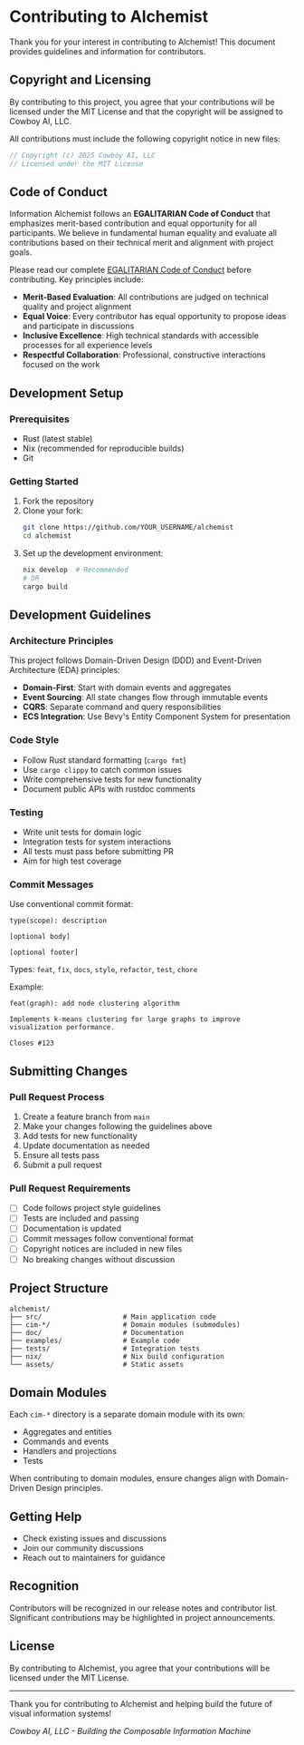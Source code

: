 # Contributing to Alchemist

Thank you for your interest in contributing to Alchemist! This document provides guidelines and information for contributors.

## Copyright and Licensing

By contributing to this project, you agree that your contributions will be licensed under the MIT License and that the copyright will be assigned to Cowboy AI, LLC.

All contributions must include the following copyright notice in new files:

```rust
// Copyright (c) 2025 Cowboy AI, LLC
// Licensed under the MIT License
```

## Code of Conduct

Information Alchemist follows an **EGALITARIAN Code of Conduct** that emphasizes merit-based contribution and equal opportunity for all participants. We believe in fundamental human equality and evaluate all contributions based on their technical merit and alignment with project goals.

Please read our complete [EGALITARIAN Code of Conduct](.github/CODE_OF_CONDUCT.md) before contributing. Key principles include:

- **Merit-Based Evaluation**: All contributions are judged on technical quality and project alignment
- **Equal Voice**: Every contributor has equal opportunity to propose ideas and participate in discussions  
- **Inclusive Excellence**: High technical standards with accessible processes for all experience levels
- **Respectful Collaboration**: Professional, constructive interactions focused on the work

## Development Setup

### Prerequisites

- Rust (latest stable)
- Nix (recommended for reproducible builds)
- Git

### Getting Started

1. Fork the repository
2. Clone your fork:
   ```bash
   git clone https://github.com/YOUR_USERNAME/alchemist
   cd alchemist
   ```
3. Set up the development environment:
   ```bash
   nix develop  # Recommended
   # OR
   cargo build
   ```

## Development Guidelines

### Architecture Principles

This project follows Domain-Driven Design (DDD) and Event-Driven Architecture (EDA) principles:

- **Domain-First**: Start with domain events and aggregates
- **Event Sourcing**: All state changes flow through immutable events
- **CQRS**: Separate command and query responsibilities
- **ECS Integration**: Use Bevy's Entity Component System for presentation

### Code Style

- Follow Rust standard formatting (`cargo fmt`)
- Use `cargo clippy` to catch common issues
- Write comprehensive tests for new functionality
- Document public APIs with rustdoc comments

### Testing

- Write unit tests for domain logic
- Integration tests for system interactions
- All tests must pass before submitting PR
- Aim for high test coverage

### Commit Messages

Use conventional commit format:
```
type(scope): description

[optional body]

[optional footer]
```

Types: `feat`, `fix`, `docs`, `style`, `refactor`, `test`, `chore`

Example:
```
feat(graph): add node clustering algorithm

Implements k-means clustering for large graphs to improve
visualization performance.

Closes #123
```

## Submitting Changes

### Pull Request Process

1. Create a feature branch from `main`
2. Make your changes following the guidelines above
3. Add tests for new functionality
4. Update documentation as needed
5. Ensure all tests pass
6. Submit a pull request

### Pull Request Requirements

- [ ] Code follows project style guidelines
- [ ] Tests are included and passing
- [ ] Documentation is updated
- [ ] Commit messages follow conventional format
- [ ] Copyright notices are included in new files
- [ ] No breaking changes without discussion

## Project Structure

```
alchemist/
├── src/                    # Main application code
├── cim-*/                  # Domain modules (submodules)
├── doc/                    # Documentation
├── examples/               # Example code
├── tests/                  # Integration tests
├── nix/                    # Nix build configuration
└── assets/                 # Static assets
```

## Domain Modules

Each `cim-*` directory is a separate domain module with its own:
- Aggregates and entities
- Commands and events
- Handlers and projections
- Tests

When contributing to domain modules, ensure changes align with Domain-Driven Design principles.

## Getting Help

- Check existing issues and discussions
- Join our community discussions
- Reach out to maintainers for guidance

## Recognition

Contributors will be recognized in our release notes and contributor list. Significant contributions may be highlighted in project announcements.

## License

By contributing to Alchemist, you agree that your contributions will be licensed under the MIT License.

---

Thank you for contributing to Alchemist and helping build the future of visual information systems!

*Cowboy AI, LLC - Building the Composable Information Machine* 
